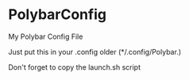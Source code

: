 # PolybarConfig
My Polybar Config File

Just put this in your .config older (*/.config/Polybar.)

Don't forget to copy the launch.sh script
